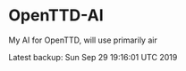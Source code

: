 # OpenTTD-AI
My AI for OpenTTD, will use primarily air

Latest backup: Sun Sep 29 19:16:01 UTC 2019

